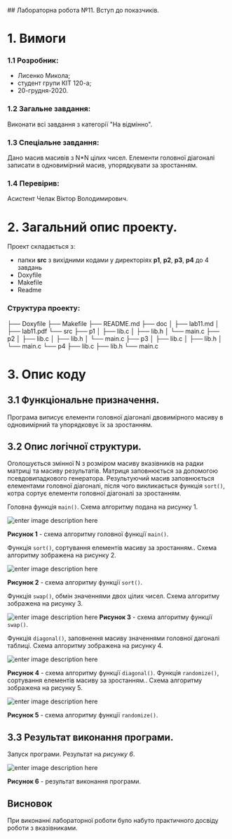 ﻿ 
﻿## ﻿Лабораторна робота №11. Вступ до показчиків.
# 1. Вимоги
### 1.1 Розробник: 
* Лисенко Микола;
* студент групи КІТ 120-а;
* 20-грудня-2020.
### 1.2 Загальне завдання:
Виконати всі завдання з категорії "На відмінно".
### 1.3 Спеціальне завдання:
Дано масив масивів з N*N цілих чисел. Елементи головної діагоналі записати в одновимірний масив, упорядкувати за зростанням. 
### 1.4 Перевірив:
Асистент Челак Віктор Володимирович.
# 2. Загальний опис проекту.
Проект складається з:
* папки **src** з вихідними кодами у директоріях **p1**, **p2**, **p3**, **p4** до 4 завдань
* Doxyfile
* Makefile
* Readme

### Структура проекту:
├── Doxyfile
├── Makefile
├── README.md
├── doc
│   ├── lab11.md
│   ├── lab11.pdf
└── src
    ├── p1
    │   ├── lib.c
    │   ├── lib.h
    │   └── main.c
    ├── p2
    │   ├── lib.c
    │   ├── lib.h
    │   └── main.c
    ├── p3
    │   ├── lib.c
    │   ├── lib.h
    │   └── main.c
    └── p4
        ├── lib.c
        ├── lib.h
        └── main.c
# 3. Опис коду
## 3.1 Функціональне призначення.
Програма виписує елементи головної діагоналі двовимірного масиву в одновимірний та упорядковує їх за зростанням.
## 3.2 Опис логічної структури.
Оголошується змінної N з розміром масиву вказівників на радки матриці та масиву результатів. Матриця заповнюється за допомогою псевдовипадкового генератора.
Результуючий масив заповнюється елементами головної діагоналі, після чого викликається функція `sort()`, котра сортує елементи головної діагоналі за зростанням.

Головна функція `main()`. Схема алгоритму подана на рисунку 1.

![enter image description here](https://github.com/lysyi02/picturez/blob/main/lab11/lab11_main.png?raw=true)

**Рисунок 1** - схема алгоритму головної функції `main()`.

Функція `sort()`, сортування елементів масиву за зростанням.. Схема алгоритму зображена на рисунку 2.

![enter image description here](https://github.com/lysyi02/picturez/blob/main/lab11/lab11_sort.png?raw=true)

**Рисунок 2** - схема алгоритму функції `sort()`.

Функція `swap()`, обмін значеннями двох цілих чисел. Схема алгоритму зображена на рисунку 3.

![enter image description here](https://github.com/lysyi02/picturez/blob/main/lab11/lab11_swap.png?raw=true)
**Рисунок 3** - схема алгоритму функції `swap()`.

Функція `diagonal()`, заповнення масиву значеннями головної дагоналі таблиці. Схема алгоритму зображена на рисунку 4.

![enter image description here](https://github.com/lysyi02/picturez/blob/main/lab11/lab11_diag.png?raw=true)

**Рисунок 4** - схема алгоритму функції `diagonal()`.
Функція `randomize()`, сортування елементів масиву за зростанням.. Схема алгоритму зображена на рисунку 5.

![enter image description here](https://github.com/lysyi02/picturez/blob/main/lab11/lab11_rand.png?raw=true)

**Рисунок 5** - схема алгоритму функції `randomize()`.

## 3.3 Результат виконання програми.
Запуск програми. Результат на *рисунку 6*.

![enter image description here](https://github.com/lysyi02/picturez/blob/main/lab11/result.png?raw=true)

**Рисунок 6** - результат виконання програми. 
## Висновок
При виконанні лабораторної роботи  було набуто практичного досвіду роботи з вказівниками.
